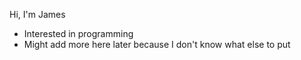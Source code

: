 Hi, I'm James
- Interested in programming
- Might add more here later because I don't know what else to put

<!---
DONTTOUCHTHECHAIR/DONTTOUCHTHECHAIR is a ✨ special ✨ repository because its `README.md` (this file) appears on your GitHub profile.
You can click the Preview link to take a look at your changes.
--->
